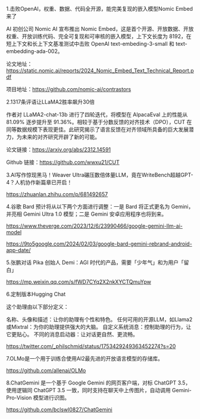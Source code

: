 1.击败OpenAI，权重、数据、代码全开源，能完美复现的嵌入模型Nomic Embed来了

AI 初创公司 Nomic AI 宣布推出 Nomic Embed，这是首个开源、开放数据、开放权重、开放训练代码、完全可复现和可审核的嵌入模型，上下文长度为 8192，在短上下文和长上下文基准测试中击败 OpenAI text-embeding-3-small 和 text-embedding-ada-002。

论文地址：https://static.nomic.ai/reports/2024_Nomic_Embed_Text_Technical_Report.pdf

项目地址：https://github.com/nomic-ai/contrastors

2.1317条评语让LLaMA2胜率飙升30倍

作者对 LLaMA2-chat-13b 进行了四轮迭代，将模型在 AlpacaEval 上的性能从 81.09% 逐步提升至 91.36%。相较于基于分数反馈的对齐技术（DPO），CUT 在同等数据规模下表现更佳。此研究揭示了语言反馈在对齐领域所具备的巨大发展潜力，为未来的对齐研究开辟了新的可能。

论文链接：https://arxiv.org/abs/2312.14591

Github 链接：https://github.com/wwxu21/CUT

3.AI写作惊现黑马！Weaver Ultra碾压数倍体量LLM，竟在WriteBench超越GPT-4？人机协作新篇章已开启！

https://zhuanlan.zhihu.com/p/681492657

4.谷歌 Bard 预计将从以下两个方面进行调整：一是 Bard 将正式更名为 Gemini，并亮相 Gemini Ultra 1.0 模型；二是 Gemini 安卓应用程序也将到来。

https://www.theverge.com/2023/12/6/23990466/google-gemini-llm-ai-model

https://9to5google.com/2024/02/03/google-bard-gemini-rebrand-android-app-date/

5.张鹏对话 Pika 创始人 Demi：AGI 时代的产品，需要「少年气」和为用户「留白」


https://mp.weixin.qq.com/s/fWD7CYq2X2nkXYCTQmuYpw

6.定制版本Hugging Chat

这个助理由以下部分定义：

名称、头像和描述：让你的助理有个性和特色。
任何可用的开源LLM，如Llama2或Mixtral：为你的助理提供强大的大脑。
自定义系统消息：控制助理的行为，让它更贴心。
不同的消息启动器：让对话更自然、更流畅。

https://twitter.com/_philschmid/status/1753429249363452274?s=20

7.OLMo是一个用于训练合使用AI2最先进的开放语言模型的存储库。

https://github.com/allenai/OLMo

8.ChatGemini 是一个基于 Google Gemini 的网页客户端，对标 ChatGPT 3.5，使用逻辑同 ChatGPT 3.5 一致，同时支持在聊天中上传图片，自动调用 Gemini-Pro-Vision 模型进行识图。

https://github.com/bclswl0827/ChatGemini

